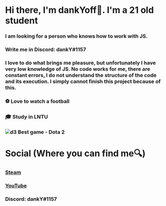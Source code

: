 # Hi there, I'm dankYoff👋. I'm a 21 old student
### I am looking for a person who knows how to work with JS.
### Write me in Discord: dankY#1157

### I love to do what brings me pleasure, but unfortunately I have very low knowledge of JS. No code works for me, there are constant errors, I do not understand the structure of the code and its execution. I simply cannot finish this project because of this.

###  ⚽ Love to watch a football
###  🎓 Study in LNTU
###  ![d3](https://user-images.githubusercontent.com/91318807/191072687-89d9e9a6-e875-4491-b2a8-f825297d4bbf.gif) Best game - Dota 2 


# Social (Where you can find me🔍)


### [Steam](https://steamcommunity.com/id/dankYbatoff/)

### [YouTube](https://www.youtube.com/channel/UCOGqsd1lObd2tEKPMESn0yg)

### __Discord:__ dankY#1157

